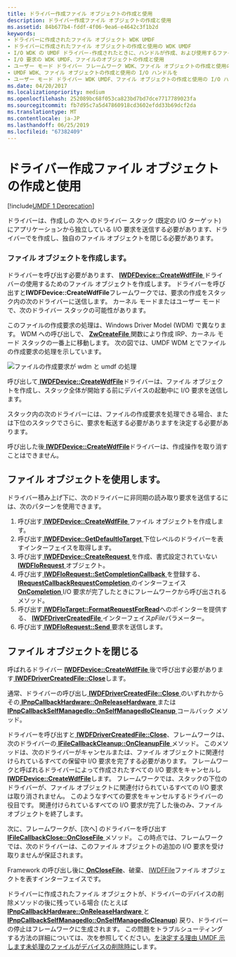 ```yaml
---
title: ドライバー作成ファイル オブジェクトの作成と使用
description: ドライバー作成ファイル オブジェクトの作成と使用
ms.assetid: 84b677b4-fddf-4f06-9ea6-e4642c3f1b2d
keywords:
- ドライバーに作成されたファイル オブジェクト WDK UMDF
- ドライバーに作成されたファイル オブジェクトの作成と使用の WDK UMDF
- I/O WDK の UMDF ドライバー-作成されたときに、ハンドルが作成、および使用するファイル オブジェクト
- I/O 要求の WDK UMDF、ファイルのオブジェクトの作成と使用
- ユーザー モード ドライバー フレームワーク WDK、ファイル オブジェクトの作成と使用の I/O ハンドルを
- UMDF WDK、ファイル オブジェクトの作成と使用の I/O ハンドルを
- ユーザー モード ドライバー WDK UMDF、ファイル オブジェクトの作成と使用の I/O ハンドルを
ms.date: 04/20/2017
ms.localizationpriority: medium
ms.openlocfilehash: 252089bc68f053ca823bd7bd7dce7717789023fa
ms.sourcegitcommit: fb7d95c7a5d47860918cd3602efdd33b69dcf2da
ms.translationtype: MT
ms.contentlocale: ja-JP
ms.lasthandoff: 06/25/2019
ms.locfileid: "67382409"
---
```

# <a name="creating-and-using-driver-created-file-objects"></a>ドライバー作成ファイル オブジェクトの作成と使用


[!include[UMDF 1 Deprecation](../umdf-1-deprecation.md)]

ドライバーは、作成しの 次へ のドライバー スタック (既定の I/O ターゲット) にアプリケーションから独立している I/O 要求を送信する必要があります、ドライバーでを作成し、独自のファイル オブジェクトを閉じる必要があります。

### <a name="creating-a-file-object"></a>ファイル オブジェクトを作成します。

ドライバーを呼び出す必要があります、 [ **IWDFDevice::CreateWdfFile** ](https://docs.microsoft.com/windows-hardware/drivers/ddi/content/wudfddi/nf-wudfddi-iwdfdevice-createwdffile)ドライバーの使用するためのファイル オブジェクトを作成します。 ドライバーを呼び出すと**IWDFDevice::CreateWdfFile**フレームワークでは、要求の作成をスタック内の次のドライバーに送信します。 カーネル モードまたはユーザー モードで、次のドライバー スタックの可能性があります。

このファイルの作成要求の処理は、Windows Driver Model (WDM) で異なります。 WDM への呼び出しで、 [ **ZwCreateFile** ](https://docs.microsoft.com/windows-hardware/drivers/ddi/content/ntifs/nf-ntifs-ntcreatefile)関数により作成 IRP、カーネル モード スタックの一番上に移動します。 次の図では、UMDF WDM とでファイルの作成要求の処理を示しています。

![ファイルの作成要求が wdm と umdf の処理](images/drvrcrtfile.gif)

呼び出して[ **IWDFDevice::CreateWdfFile**](https://docs.microsoft.com/windows-hardware/drivers/ddi/content/wudfddi/nf-wudfddi-iwdfdevice-createwdffile)ドライバーは、ファイル オブジェクトを作成し、スタック全体が開始する前にデバイスの起動中に I/O 要求を送信します。

スタック内の次のドライバーには、ファイルの作成要求を処理できる場合、または下位のスタックでさらに、要求を転送する必要がありますを決定する必要があります。

呼び出した後[ **IWDFDevice::CreateWdfFile**](https://docs.microsoft.com/windows-hardware/drivers/ddi/content/wudfddi/nf-wudfddi-iwdfdevice-createwdffile)ドライバーは、作成操作を取り消すことはできません。

## <a name="using-the-file-object"></a>ファイル オブジェクトを使用します。


ドライバー積み上げ下に、次のドライバーに非同期の読み取り要求を送信するには、次のパターンを使用できます。

1.  呼び出す[ **IWDFDevice::CreateWdfFile** ](https://docs.microsoft.com/windows-hardware/drivers/ddi/content/wudfddi/nf-wudfddi-iwdfdevice-createwdffile)ファイル オブジェクトを作成します。
2.  呼び出す[ **IWDFDevice::GetDefaultIoTarget** ](https://docs.microsoft.com/windows-hardware/drivers/ddi/content/wudfddi/nf-wudfddi-iwdfdevice-getdefaultiotarget)下位レベルのドライバーを表すインターフェイスを取得します。
3.  呼び出す[ **IWDFDevice::CreateRequest** ](https://docs.microsoft.com/windows-hardware/drivers/ddi/content/wudfddi/nf-wudfddi-iwdfdevice-createrequest)を作成、書式設定されていない[ **IWDFIoRequest** ](https://docs.microsoft.com/windows-hardware/drivers/ddi/content/wudfddi/nn-wudfddi-iwdfiorequest)オブジェクト。
4.  呼び出す[ **IWDFIoRequest::SetCompletionCallback** ](https://docs.microsoft.com/windows-hardware/drivers/ddi/content/wudfddi/nf-wudfddi-iwdfiorequest-setcompletioncallback)を登録する、 [ **IRequestCallbackRequestCompletion** ](https://docs.microsoft.com/windows-hardware/drivers/ddi/content/wudfddi/nn-wudfddi-irequestcallbackrequestcompletion) のインターフェイス[**OnCompletion** ](https://docs.microsoft.com/windows-hardware/drivers/ddi/content/wudfddi/nf-wudfddi-irequestcallbackrequestcompletion-oncompletion) I/O 要求が完了したときにフレームワークから呼び出されるメソッド。
5.  呼び出す[ **IWDFIoTarget::FormatRequestForRead**](https://docs.microsoft.com/windows-hardware/drivers/ddi/content/wudfddi/nf-wudfddi-iwdfiotarget-formatrequestforread)へのポインターを提供する、 [ **IWDFDriverCreatedFile** ](https://docs.microsoft.com/windows-hardware/drivers/ddi/content/wudfddi/nn-wudfddi-iwdfdrivercreatedfile) インターフェイス*pFile*パラメーター。
6.  呼び出す[ **IWDFIoRequest::Send** ](https://docs.microsoft.com/windows-hardware/drivers/ddi/content/wudfddi/nf-wudfddi-iwdfiorequest-send)要求を送信します。

## <a name="closing-the-file-object"></a>ファイル オブジェクトを閉じる


呼ばれるドライバー [ **IWDFDevice::CreateWdfFile** ](https://docs.microsoft.com/windows-hardware/drivers/ddi/content/wudfddi/nf-wudfddi-iwdfdevice-createwdffile)後で呼び出す必要があります[ **IWDFDriverCreatedFile::Close**](https://docs.microsoft.com/windows-hardware/drivers/ddi/content/wudfddi/nf-wudfddi-iwdfdrivercreatedfile-close)します。

通常、ドライバーの呼び出し[ **IWDFDriverCreatedFile::Close** ](https://docs.microsoft.com/windows-hardware/drivers/ddi/content/wudfddi/nf-wudfddi-iwdfdrivercreatedfile-close)のいずれかからその[ **IPnpCallbackHardware::OnReleaseHardware** ](https://docs.microsoft.com/windows-hardware/drivers/ddi/content/wudfddi/nf-wudfddi-ipnpcallbackhardware-onreleasehardware)または[ **IPnpCallbackSelfManagedIo::OnSelfManagedIoCleanup** ](https://docs.microsoft.com/windows-hardware/drivers/ddi/content/wudfddi/nf-wudfddi-ipnpcallbackselfmanagedio-onselfmanagediocleanup)コールバック メソッド。

ドライバーを呼び出すと[ **IWDFDriverCreatedFile::Close**](https://docs.microsoft.com/windows-hardware/drivers/ddi/content/wudfddi/nf-wudfddi-iwdfdrivercreatedfile-close)、フレームワークは、次のドライバーの[ **IFileCallbackCleanup::OnCleanupFile** ](https://docs.microsoft.com/windows-hardware/drivers/ddi/content/wudfddi/nf-wudfddi-ifilecallbackcleanup-oncleanupfile)メソッド。 このメソッドは、次のドライバーがキャンセルまたは、ファイル オブジェクトに関連付けられているすべての保留中 I/O 要求を完了する必要があります。 フレームワークと呼ばれるドライバーによって作成されたすべての I/O 要求をキャンセルし[ **IWDFDevice::CreateWdfFile**](https://docs.microsoft.com/windows-hardware/drivers/ddi/content/wudfddi/nf-wudfddi-iwdfdevice-createwdffile)します。 フレームワークでは、スタックの下位のドライバーが、ファイル オブジェクトに関連付けられているすべての I/O 要求は取り消されません。 このようなすべての要求をキャンセルするドライバーの役目です。 関連付けられているすべての I/O 要求が完了した後のみ、ファイル オブジェクトを終了します。

次に、フレームワークが、[次へ] のドライバーを呼び出す[ **IFileCallbackClose::OnCloseFile** ](https://docs.microsoft.com/windows-hardware/drivers/ddi/content/wudfddi/nf-wudfddi-ifilecallbackclose-onclosefile)メソッド。 この時点では、フレームワークでは、次のドライバーは、このファイル オブジェクトの追加の I/O 要求を受け取りませんが保証されます。

Framework の呼び出し後に[ **OnCloseFile**](https://docs.microsoft.com/windows-hardware/drivers/ddi/content/wudfddi/nf-wudfddi-ifilecallbackclose-onclosefile)、破棄、 [IWDFFile](https://docs.microsoft.com/windows-hardware/drivers/ddi/content/wudfddi/nn-wudfddi-iwdffile)ファイル オブジェクトを表すインターフェイスです。

ドライバーに作成されたファイル オブジェクトが、ドライバーのデバイスの削除メソッドの後に残っている場合 (たとえば[ **IPnpCallbackHardware::OnReleaseHardware** ](https://docs.microsoft.com/windows-hardware/drivers/ddi/content/wudfddi/nf-wudfddi-ipnpcallbackhardware-onreleasehardware)と[ **IPnpCallbackSelfManagedIo::OnSelfManagedIoCleanup**](https://docs.microsoft.com/windows-hardware/drivers/ddi/content/wudfddi/nf-wudfddi-ipnpcallbackselfmanagedio-onselfmanagediocleanup)) 戻り、ドライバーの停止はフレームワークに生成されます。 この問題をトラブルシューティングする方法の詳細については、次を参照してください。[を決定する理由 UMDF 示します未処理のファイルがデバイスの削除時に](determining-why-umdf-indicates-outstanding-files-at-device-removal-tim.md)します。

 

 





